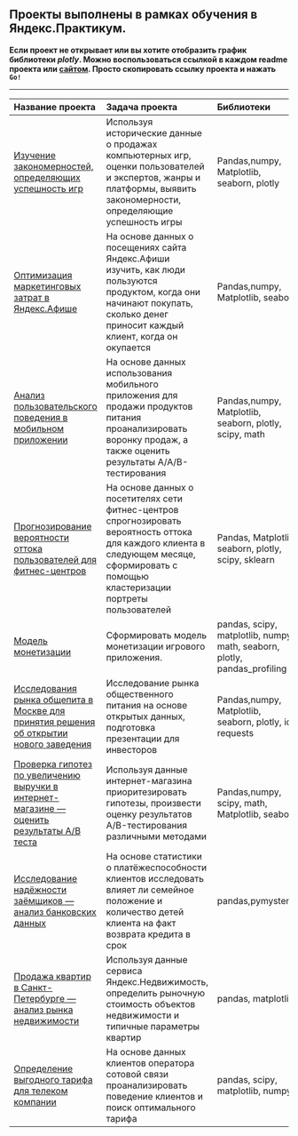 ## Проекты выполнены в рамках обучения в Яндекс.Практикум.

**Если проект не открывает или вы хотите отобразить график библиотеки *plotly*. Можно воспользоваться ссылкой в каждом readme проекта или [сайтом](https://nbviewer.jupyter.org/).
Просто скопировать ссылку проекта и нажать `Go!`**

----------------------------------------------

| Название проекта | Задача проекта | Библиотеки | Статус |
| :---------------- | :------------------ | :------------------------- | :------------------------- |
| [Изучение закономерностей, определяющих успешность игр](https://github.com/kotl68/introductions/tree/master/success_of_games)| Используя исторические данные о продажах компьютерных игр, оценки пользователей и экспертов, жанры и платформы, выявить закономерности, определяющие успешность игры | Pandas,numpy, Matplotlib, seaborn, plotly | Проект окончен |
| [Оптимизация маркетинговых затрат в Яндекс.Афише](https://github.com/kotl68/introductions/tree/master/%D1%81ost_optimization) | На основе данных о посещениях сайта Яндекс.Афиши изучить, как люди пользуются продуктом, когда они начинают покупать, сколько денег приносит каждый клиент, когда он окупается | Pandas,numpy, Matplotlib, seaborn | Проект окончен |
| [Анализ пользовательского поведения в мобильном приложении](https://github.com/kotl68/introductions/tree/master/behavior_analysis) | На основе данных использования мобильного приложения для продажи продуктов питания проанализировать воронку продаж, а также оценить результаты A/A/B-тестирования | Pandas,numpy, Matplotlib, seaborn, plotly, scipy, math | Проект окончен |
| [Прогнозирование вероятности оттока пользователей для фитнес-центров](https://github.com/kotl68/introductions/tree/master/probability_prediction) | На основе данных о посетителях сети фитнес-центров спрогнозировать вероятность оттока для каждого клиента в следующем месяце, сформировать с помощью кластеризации портреты пользователей | Pandas, Matplotlib, seaborn, plotly, scipy, sklearn | Проект окончен |
| [Модель монетизации](https://nbviewer.jupyter.org/github/kotl68/Yandex_learning_project/blob/master/%D0%9C%D0%BE%D0%B4%D0%B5%D0%BB%D1%8C%20%D0%BC%D0%BE%D0%BD%D0%B5%D1%82%D0%B8%D0%B7%D0%B0%D1%86%D0%B8%D0%B8/model.ipynb) | Сформировать модель монетизации игрового приложения. | pandas, scipy, matplotlib, numpy, math, seaborn, plotly, pandas_profiling  | В процессе доработки
|[Исследования рынка общепита в Москве для принятия решения об открытии нового заведения](https://github.com/kotl68/introductions/tree/master/market_research) | Исследование рынка общественного питания на основе открытых данных, подготовка презентации для инвесторов | Pandas,numpy, Matplotlib, seaborn, plotly, io, requests |В процессе доработки|
| [Проверка гипотез по увеличению выручки в интернет-магазине — оценить результаты A/B теста](https://github.com/kotl68/introductions/tree/master/hypothesis_testing) | Используя данные интернет-магазина приоритезировать гипотезы, произвести оценку результатов A/B-тестирования различными методами | Pandas,numpy, scipy, math, Matplotlib, seaborn | В процессе доработки
| [Исследование надёжности заёмщиков — анализ банковских данных](https://github.com/kotl68/introductions/tree/master/Borrower_research) | На основе статистики о платёжеспособности клиентов исследовать влияет ли семейное положение и количество детей клиента на факт возврата кредита в срок | pandas,pymystem3 | В процессе доработки
| [Продажа квартир в Санкт-Петербурге — анализ рынка недвижимости](https://github.com/kotl68/Yandex_learning_project/tree/master/estate_market_analysis) | Используя данные сервиса Яндекс.Недвижимость, определить рыночную стоимость объектов недвижимости и типичные параметры квартир | pandas, matplotlib  | В процессе доработки
| [Определение выгодного тарифа для телеком компании](https://github.com/kotl68/Yandex_learning_project/tree/master/Tariff_determination) | На основе данных клиентов оператора сотовой связи проанализировать поведение клиентов и поиск оптимального тарифа | pandas, scipy, matplotlib, numpy | В процессе доработки
